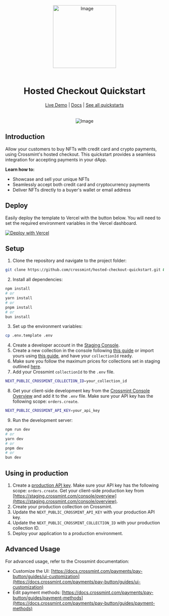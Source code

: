 <div align="center">
<img width="200" alt="Image" src="https://github.com/user-attachments/assets/8b617791-cd37-4a5a-8695-a7c9018b7c70" />
<br>
<br>
<h1>Hosted Checkout Quickstart</h1>

<div align="center">
<a href="https://hosted-checkout.demos-crossmint.com/">Live Demo</a> | <a href="https://docs.crossmint.com/payments/pay-button/overview">Docs</a> | <a href="https://github.com/crossmint">See all quickstarts</a>
</div>

<br>
<br>
<img src="https://github.com/user-attachments/assets/61fbba0c-c05b-43ef-b65e-648868aacefd" alt="Image" width="full">
</div>

## Introduction

Allow your customers to buy NFTs with credit card and crypto payments, using Crossmint's hosted checkout. This quickstart provides a seamless integration for accepting payments in your dApp.

**Learn how to:**

- Showcase and sell your unique NFTs
- Seamlessly accept both credit card and cryptocurrency payments
- Deliver NFTs directly to a buyer's wallet or email address

## Deploy

Easily deploy the template to Vercel with the button below. You will need to set the required environment variables in the Vercel dashboard.

[![Deploy with Vercel](https://vercel.com/button)](https://vercel.com/new/clone?repository-url=https%3A%2F%2Fgithub.com%2FCrossmint%2Fhosted-checkout-quickstart&env=NEXT_PUBLIC_CROSSMINT_API_KEY&env=NEXT_PUBLIC_CROSSMINT_COLLECTION_ID)

## Setup

1. Clone the repository and navigate to the project folder:
```bash
git clone https://github.com/crossmint/hosted-checkout-quickstart.git && cd hosted-checkout-quickstart
```

2. Install all dependencies:
```bash
npm install
# or
yarn install
# or
pnpm install
# or
bun install
```

3. Set up the environment variables:
```bash
cp .env.template .env
```

4. Create a developer account in the [Staging Console](https://staging.crossmint.com/signin?callbackUrl=/console).
5. Create a new collection in the console following [this guide](https://docs.crossmint.com/payments/guides/create-collection) or import yours using [this guide](https://docs.crossmint.com/payments/guides/register-collection), and have your `collectionId` ready.
6. Make sure you follow the maximum prices for collections set in staging outlined [here](https://docs.crossmint.com/payments/advanced/testing-tips#limits-in-staging).
7. Add your Crossmint `collectionId` to the `.env` file.
```bash
NEXT_PUBLIC_CROSSMINT_COLLECTION_ID=your_collection_id
```

8. Get your client-side development key from the [Crossmint Console Overview](https://staging.crossmint.com/console/overview) and add it to the `.env` file. Make sure your API key has the following scope: `orders.create`.
```bash
NEXT_PUBLIC_CROSSMINT_API_KEY=your_api_key
```

9. Run the development server:
```bash
npm run dev
# or
yarn dev
# or
pnpm dev
# or
bun dev
```

## Using in production

1. Create a [production API key](https://docs.crossmint.com/introduction/platform/api-keys/client-side). Make sure your API key has the following scope: `orders.create`. Get your client-side production key from [https://staging.crossmint.com/console/overview](https://staging.crossmint.com/console/overview).
2. Create your production collection on Crossmint.  
3. Update the `NEXT_PUBLIC_CROSSMINT_API_KEY` with your production API key.
4. Update the `NEXT_PUBLIC_CROSSMINT_COLLECTION_ID` with your production collection ID.
5. Deploy your application to a production environment.

## Advanced Usage

For advanced usage, refer to the Crossmint documentation:

- Customize the UI: [https://docs.crossmint.com/payments/pay-button/guides/ui-customization](https://docs.crossmint.com/payments/pay-button/guides/ui-customization)
- Edit payment methods: [https://docs.crossmint.com/payments/pay-button/guides/payment-methods](https://docs.crossmint.com/payments/pay-button/guides/payment-methods)